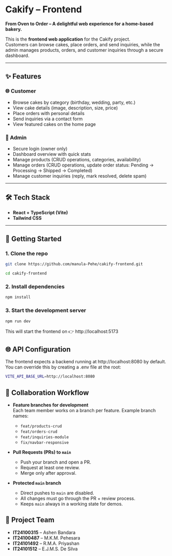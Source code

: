 # Cakify – Frontend
**From Oven to Order – A delightful web experience for a home-based bakery.**  

This is the **frontend web application** for the Cakify project.  
Customers can browse cakes, place orders, and send inquiries, while the admin manages products, orders, and customer inquiries through a secure dashboard.  

---

## ✨ Features

### 🌐 Customer
- Browse cakes by category (birthday, wedding, party, etc.)
- View cake details (image, description, size, price)
- Place orders with personal details
- Send inquiries via a contact form
- View featured cakes on the home page

### 🔑 Admin
- Secure login (owner only)
- Dashboard overview with quick stats
- Manage products (CRUD operations, categories, availability)
- Manage orders (CRUD operations, update order status: Pending → Processing → Shipped → Completed)
- Manage customer inquiries (reply, mark resolved, delete spam)

---

## 🛠 Tech Stack
- **React + TypeScript (Vite)**
- **Tailwind CSS**

---

## 🚀 Getting Started

### 1. Clone the repo
```bash
git clone https://github.com/manula-Pehe/cakify-frontend.git
```
```bash
cd cakify-frontend
```
### 2. Install dependencies
```bash
npm install
```
### 3. Start the development server
```bash
npm run dev
```

This will start the frontend on 👉 http://localhost:5173

## 🌐 API Configuration
The frontend expects a backend running at http://localhost:8080 by default.
You can override this by creating a .env file at the root:
```bash
VITE_API_BASE_URL=http://localhost:8080
```

## 👥 Collaboration Workflow

- **Feature branches for development**  
  Each team member works on a branch per feature. Example branch names:
  - `feat/products-crud`
  - `feat/orders-crud`
  - `feat/inquiries-module`
  - `fix/navbar-responsive`

- **Pull Requests (PRs) to `main`**  
  - Push your branch and open a PR.  
  - Request at least one review.  
  - Merge only after approval.  

- **Protected `main` branch**  
  - Direct pushes to `main` are disabled.  
  - All changes must go through the PR + review process.  
  - Keeps `main` always in a working state for demos.  

## 📌 Project Team

- **IT24100315** – Ashen Bandara  
- **IT24100487** – M.K.M. Pehesara  
- **IT24101492** – R.M.A. Priyashan  
- **IT24101512** – E.J.M.S. De Silva  
